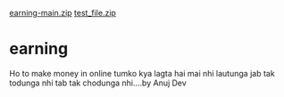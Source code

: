 [earning-main.zip](https://github.com/95AKak/earning/files/10903756/earning-main.zip)
[test_file.zip](https://github.com/95AKak/earning/files/10903727/test_file.zip)
# earning
Ho to make money in online 
tumko kya lagta hai mai nhi lautunga jab tak todunga  nhi tab tak chodunga nhi....by Anuj Dev 
